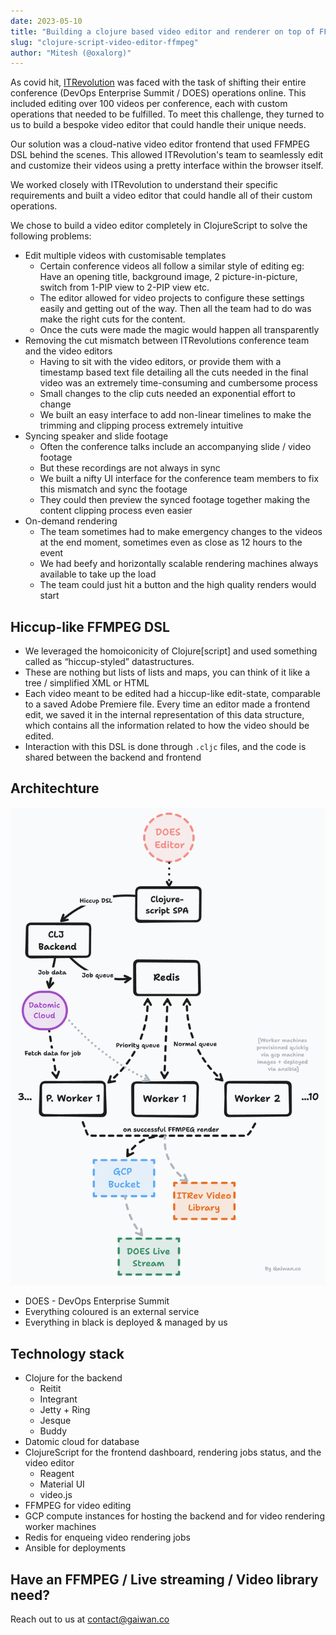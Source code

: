 ```yaml
---
date: 2023-05-10
title: "Building a clojure based video editor and renderer on top of FFMPEG"
slug: "clojure-script-video-editor-ffmpeg"
author: "Mitesh (@oxalorg)"
---
```


As covid hit, [ITRevolution](https://itrevolution.com/) was faced with the task
of shifting their entire conference (DevOps Enterprise Summit / DOES)
operations online. This included editing over 100 videos per conference, each
with custom operations that needed to be fulfilled. To meet this challenge,
they turned to us to build a bespoke video editor that could handle their
unique needs.

Our solution was a cloud-native video editor frontend that used FFMPEG DSL
behind the scenes. This allowed ITRevolution's team to seamlessly edit and
customize their videos using a pretty interface within the browser itself. 

We worked closely with ITRevolution to understand their specific requirements
and built a video editor that could handle all of their custom operations.

We chose to build a video editor completely in ClojureScript to solve the
following problems:

- Edit multiple videos with customisable templates
    - Certain conference videos all follow a similar style of editing eg: Have
      an opening title, background image, 2 picture-in-picture, switch from
      1-PIP view to 2-PIP view etc.
    - The editor allowed for video projects to configure these settings easily
      and getting out of the way. Then all the team had to do was make the
      right cuts for the content.
    - Once the cuts were made the magic would happen all transparently
- Removing the cut mismatch between ITRevolutions conference team and the video
  editors
    - Having to sit with the video editors, or provide them with a timestamp
      based text file detailing all the cuts needed in the final video was an
      extremely time-consuming and cumbersome process
    - Small changes to the clip cuts needed an exponential effort to change
    - We built an easy interface to add non-linear timelines to make the
      trimming and clipping process extremely intuitive
- Syncing speaker and slide footage
    - Often the conference talks include an accompanying slide / video footage
    - But these recordings are not always in sync
    - We built a nifty UI interface for the conference team members to fix this
      mismatch and sync the footage
    - They could then preview the synced footage together making the content
      clipping process even easier
- On-demand rendering
    - The team sometimes had to make emergency changes to the videos at the end
      moment, sometimes even as close as 12 hours to the event
    - We had beefy and horizontally scalable rendering machines always
      available to take up the load
    - The team could just hit a button and the high quality renders would start

## Hiccup-like FFMPEG DSL

- We leveraged the homoiconicity of Clojure[script] and used something called
  as “hiccup-styled” datastructures.
- These are nothing but lists of lists and maps, you can think of it like a
  tree / simplified XML or HTML
- Each video meant to be edited had a hiccup-like edit-state, comparable to a
  saved Adobe Premiere file. Every time an editor made a frontend edit, we
  saved it in the internal representation of this data structure, which
  contains all the information related to how the video should be edited.
- Interaction with this DSL is done through `.cljc` files, and the code is
  shared between the backend and frontend

## Architechture

![itrev-video-editor-architecture](/assets/imgs/itrevolution-video-editor-clojure-architecture.png)

- DOES - DevOps Enterprise Summit
- Everything coloured is an external service
- Everything in black is deployed & managed by us

## Technology stack

- Clojure for the backend
    - Reitit
    - Integrant
    - Jetty + Ring
    - Jesque
    - Buddy
- Datomic cloud for database
- ClojureScript for the frontend dashboard, rendering jobs status, and the
  video editor
    - Reagent
    - Material UI
    - video.js
- FFMPEG for video editing
- GCP compute instances for hosting the backend and for video rendering worker
  machines
- Redis for enqueing video rendering jobs
- Ansible for deployments

## Have an FFMPEG / Live streaming / Video library need?

Reach out to us at [contact@gaiwan.co](mailto:contact@gaiwan.co)
